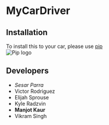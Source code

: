 # MyCarDriver
## Installation
To install this to your car, please use [pip](https://pypi.org/project/pip/)  
![Pip logo](https://upload.wikimedia.org/wikipedia/commons/thumb/6/64/PyPI_logo.svg/320px-PyPI_logo.svg.png)
## Developers
- *Sesar Parra*
- Victor Rodriguez
- Elijah Sprouse
- Kyle Radzvin
- **Manjot Kaur**
- Vikram Singh
